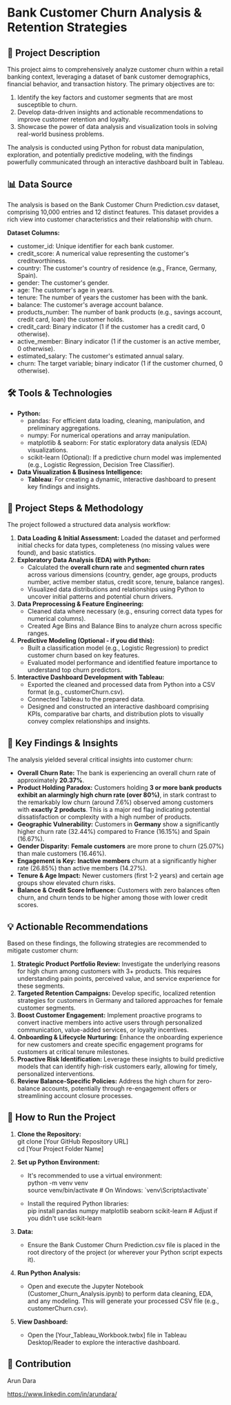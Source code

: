 # **Bank Customer Churn Analysis & Retention Strategies**

## **📝 Project Description**

This project aims to comprehensively analyze customer churn within a retail banking context, leveraging a dataset of bank customer demographics, financial behavior, and transaction history. The primary objectives are to:

1. Identify the key factors and customer segments that are most susceptible to churn.  
2. Develop data-driven insights and actionable recommendations to improve customer retention and loyalty.  
3. Showcase the power of data analysis and visualization tools in solving real-world business problems.

The analysis is conducted using Python for robust data manipulation, exploration, and potentially predictive modeling, with the findings powerfully communicated through an interactive dashboard built in Tableau.

## **📊 Data Source**

The analysis is based on the Bank Customer Churn Prediction.csv dataset, comprising 10,000 entries and 12 distinct features. This dataset provides a rich view into customer characteristics and their relationship with churn.

**Dataset Columns:**

* customer\_id: Unique identifier for each bank customer.  
* credit\_score: A numerical value representing the customer's creditworthiness.  
* country: The customer's country of residence (e.g., France, Germany, Spain).  
* gender: The customer's gender.  
* age: The customer's age in years.  
* tenure: The number of years the customer has been with the bank.  
* balance: The customer's average account balance.  
* products\_number: The number of bank products (e.g., savings account, credit card, loan) the customer holds.  
* credit\_card: Binary indicator (1 if the customer has a credit card, 0 otherwise).  
* active\_member: Binary indicator (1 if the customer is an active member, 0 otherwise).  
* estimated\_salary: The customer's estimated annual salary.  
* churn: The target variable; binary indicator (1 if the customer churned, 0 otherwise).

## **🛠️ Tools & Technologies**

* **Python:**  
  * pandas: For efficient data loading, cleaning, manipulation, and preliminary aggregations.  
  * numpy: For numerical operations and array manipulation.  
  * matplotlib & seaborn: For static exploratory data analysis (EDA) visualizations.  
  * scikit-learn (Optional): If a predictive churn model was implemented (e.g., Logistic Regression, Decision Tree Classifier).  
* **Data Visualization & Business Intelligence:**  
  * **Tableau**: For creating a dynamic, interactive dashboard to present key findings and insights.

## **🚀 Project Steps & Methodology**

The project followed a structured data analysis workflow:

1. **Data Loading & Initial Assessment:** Loaded the dataset and performed initial checks for data types, completeness (no missing values were found), and basic statistics.  
2. **Exploratory Data Analysis (EDA) with Python:**  
   * Calculated the **overall churn rate** and **segmented churn rates** across various dimensions (country, gender, age groups, products number, active member status, credit score, tenure, balance ranges).  
   * Visualized data distributions and relationships using Python to uncover initial patterns and potential churn drivers.  
3. **Data Preprocessing & Feature Engineering:**  
   * Cleaned data where necessary (e.g., ensuring correct data types for numerical columns).  
   * Created Age Bins and Balance Bins to analyze churn across specific ranges.  
4. **Predictive Modeling (Optional \- if you did this):**  
   * Built a classification model (e.g., Logistic Regression) to predict customer churn based on key features.  
   * Evaluated model performance and identified feature importance to understand top churn predictors.  
5. **Interactive Dashboard Development with Tableau:**  
   * Exported the cleaned and processed data from Python into a CSV format (e.g., customerChurn.csv).  
   * Connected Tableau to the prepared data.  
   * Designed and constructed an interactive dashboard comprising KPIs, comparative bar charts, and distribution plots to visually convey complex relationships and insights.

## **🎯 Key Findings & Insights**

The analysis yielded several critical insights into customer churn:

* **Overall Churn Rate:** The bank is experiencing an overall churn rate of approximately **20.37%**.  
* **Product Holding Paradox:** Customers holding **3 or more bank products exhibit an alarmingly high churn rate (over 80%)**, in stark contrast to the remarkably low churn (around 7.6%) observed among customers with **exactly 2 products**. This is a major red flag indicating potential dissatisfaction or complexity with a high number of products.  
* **Geographic Vulnerability:** Customers in **Germany** show a significantly higher churn rate (32.44%) compared to France (16.15%) and Spain (16.67%).  
* **Gender Disparity:** **Female customers** are more prone to churn (25.07%) than male customers (16.46%).  
* **Engagement is Key:** **Inactive members** churn at a significantly higher rate (26.85%) than active members (14.27%).  
* **Tenure & Age Impact:** Newer customers (first 1-2 years) and certain age groups show elevated churn risks.  
* **Balance & Credit Score Influence:** Customers with zero balances often churn, and churn tends to be higher among those with lower credit scores.

## **💡 Actionable Recommendations**

Based on these findings, the following strategies are recommended to mitigate customer churn:

1. **Strategic Product Portfolio Review:** Investigate the underlying reasons for high churn among customers with 3+ products. This requires understanding pain points, perceived value, and service experience for these segments.  
2. **Targeted Retention Campaigns:** Develop specific, localized retention strategies for customers in Germany and tailored approaches for female customer segments.  
3. **Boost Customer Engagement:** Implement proactive programs to convert inactive members into active users through personalized communication, value-added services, or loyalty incentives.  
4. **Onboarding & Lifecycle Nurturing:** Enhance the onboarding experience for new customers and create specific engagement programs for customers at critical tenure milestones.  
5. **Proactive Risk Identification:** Leverage these insights to build predictive models that can identify high-risk customers early, allowing for timely, personalized interventions.  
6. **Review Balance-Specific Policies:** Address the high churn for zero-balance accounts, potentially through re-engagement offers or streamlining account closure processes.

## **🏃 How to Run the Project**

1. **Clone the Repository:**  
   git clone \[Your GitHub Repository URL\]  
   cd \[Your Project Folder Name\]

2. **Set up Python Environment:**  
   * It's recommended to use a virtual environment:  
     python \-m venv venv  
     source venv/bin/activate  \# On Windows: \`venv\\Scripts\\activate\`

   * Install the required Python libraries:  
     pip install pandas numpy matplotlib seaborn scikit-learn \# Adjust if you didn't use scikit-learn

3. **Data:**  
   * Ensure the Bank Customer Churn Prediction.csv file is placed in the root directory of the project (or wherever your Python script expects it).  
4. **Run Python Analysis:**  
   * Open and execute the Jupyter Notebook (Customer\_Churn\_Analysis.ipynb) to perform data cleaning, EDA, and any modeling. This will generate your processed CSV file (e.g., customerChurn.csv).  
5. **View Dashboard:**  
   * Open the \[Your\_Tableau\_Workbook.twbx\] file in Tableau Desktop/Reader to explore the interactive dashboard.

## **🤝 Contribution**

Arun Dara

https://www.linkedin.com/in/arundara/